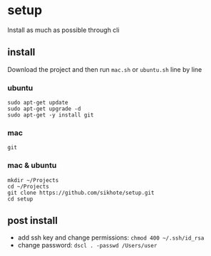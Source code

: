 # setup
Install as much as possible through cli

## install
Download the project and then run `mac.sh` or `ubuntu.sh` line by line

### ubuntu
```
sudo apt-get update
sudo apt-get upgrade -d
sudo apt-get -y install git
```

### mac
```
git
```

### mac & ubuntu
```
mkdir ~/Projects
cd ~/Projects
git clone https://github.com/sikhote/setup.git
cd setup
```

## post install
- add ssh key and change permissions: `chmod 400 ~/.ssh/id_rsa`
- change password: `dscl . -passwd /Users/user`

